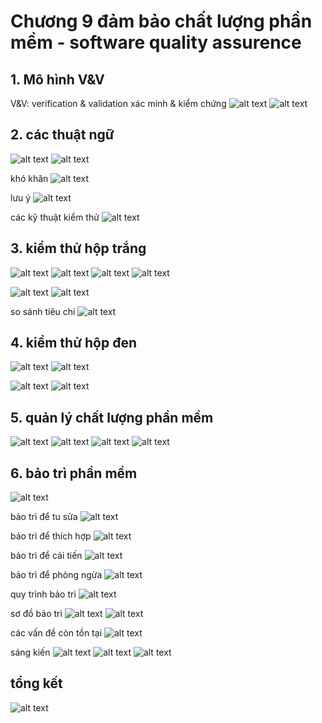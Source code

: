 # Chương 9 đảm bảo chất lượng phần mềm - software quality assurence

## 1. Mô hình V&V

V&V: verification & validation
xác minh & kiểm chứng
![alt text](./img/vandv.png)
![alt text](./img/vav.png)

## 2. các thuật ngữ

![alt text](./img/thuatngu.png)
![alt text](./img/thuatngu2.png)

khó khăn
![alt text](./img/khokhan.png)

lưu ý
![alt text](./img/luuy.png)

các kỹ thuật kiểm thử
![alt text](./img/cackythuat.png)

## 3. kiểm thử hộp trắng

![alt text](./img/kiemthuhoptrnag.png)
![alt text](./img/luong.png)
![alt text](./img/dothiluongdk.png)
![alt text](./img/dothiluongdk2.png)

![alt text](./img/tuantu.png)
![alt text](./img/nhanh.png)

so sánh tiêu chí
![alt text](./img/sosanhtc.png)

## 4. kiểm thử hộp đen

![alt text](./img/kthd.png)
![alt text](./img/pp.png)

![alt text](./img/phanchialoptuongduong.png)
![alt text](./img/nhuocdiempctd.png)

## 5. quản lý chất lượng phần mềm

![alt text](./img/chatluong.png)
![alt text](./img/vande.png)
![alt text](./img/qtdbcl.png)
![alt text](./img/qt2.png)

## 6. bảo trì phần mềm

![alt text](./img/baotri.png)

bảo trì để tu sửa
![alt text](./img/tusua.png)

bảo trì để thích hợp
![alt text](./img/thichhop.png)

bảo trì để cải tiến
![alt text](./img/caitien.png)

bảo trì để phòng ngừa
![alt text](./img/phongngua.png)

quy trình bảo trì
![alt text](./img/qtbt.png)

sơ đồ bảo trì
![alt text](./img/sodobt.png)
![alt text](./img/sodo2.png)

các vấn đề còn tồn tại
![alt text](./img/vandebaotri.png)

sáng kiến
![alt text](./img/sangkien.png)
![alt text](./img/sangkien2.png)
![alt text](./img/sangkien3.png)

## tổng kết

![alt text](./img/tongket.png)
